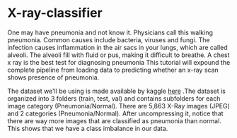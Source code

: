 # X-ray-classifier
One may have pneumonia and not know it. Physicians call this walking pneumonia. Common causes include bacteria, viruses and fungi. The infection causes inflammation in the air sacs in your lungs, which are called alveoli. The alveoli fill with fluid or pus, making it difficult to breathe. A chest x ray is the best test for diagnosing pneumonia
This tutorial will expound the complete pipeline from loading data to predicting whether an x-ray scan shows presence of pneumonia.

The dataset we'll be using is made available by kaggle [here](https://www.kaggle.com/paultimothymooney/chest-xray-pneumonia) .The dataset is organized into 3 folders (train, test, val) and contains subfolders for each image category (Pneumonia/Normal). There are 5,863 X-Ray images (JPEG) and 2 categories (Pneumonia/Normal). After uncompressing it, notice that there are way more images that are classified as pneumonia than normal. This shows that we have a class imbalance in our data.
